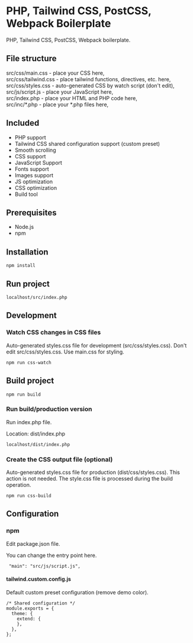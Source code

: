 # PHP, Tailwind CSS, PostCSS, Webpack Boilerplate


PHP, Tailwind CSS, PostCSS, Webpack boilerplate.

## File structure
src/css/main.css - place your CSS here,<br>
src/css/tailwind.css - place tailwind functions, directives, etc. here,<br>
src/css/styles.css - auto-generated CSS by watch script (don't edit),<br>
src/js/script.js - place your JavaScript here,<br>
src/index.php - place your HTML and PHP code here,<br>
src/inc/*.php - place your *.php files here,<br>

## Included

- PHP support
- Tailwind CSS shared configuration support (custom preset)
- Smooth scrolling
- CSS support
- JavaScript Support
- Fonts support
- Images support
- JS optimization
- CSS optimization
- Build tool  

## Prerequisites

- Node.js
- npm

## Installation

```npm install```

## Run project

``` localhost/src/index.php ```

## Development

### Watch CSS changes in CSS files

Auto-generated styles.css file for development (src/css/styles.css).
Don't edit src/css/styles.css. Use main.css for styling.

``` npm run css-watch ```

## Build project

``` npm run build ```

### Run build/production version

Run index.php file.

Location: dist/index.php

``` localhost/dist/index.php ```

### Create the CSS output file (optional)

Auto-generated styles.css file for production (dist/css/styles.css). This action is not needed. The style.css file is processed during the build operation.

``` npm run css-build ```

## Configuration

### npm 

Edit package.json file.

You can change the entry point here.

``` "main": "src/js/script.js",```

#### tailwind.custom.config.js

Default custom preset configuration (remove demo color).

```
/* Shared configuration */
module.exports = {
  theme: {
    extend: {
    },
  },
};
```

